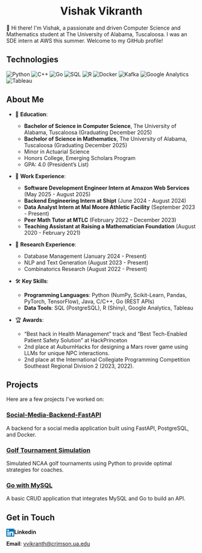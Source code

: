 <h1 align="center">Vishak Vikranth</h1>

👋 Hi there! I'm Vishak, a passionate and driven Computer Science and Mathematics student at The University of Alabama, Tuscaloosa. I was an SDE intern at AWS this summer. Welcome to my GitHub profile!

## Technologies

![Python](https://img.shields.io/badge/Python-3776AB?style=for-the-badge&logo=python&logoColor=white)
![C++](https://img.shields.io/badge/C++-00599C?style=for-the-badge&logo=cplusplus&logoColor=white)
![Go](https://img.shields.io/badge/Go-00ADD8?style=for-the-badge&logo=go&logoColor=white)
![SQL](https://img.shields.io/badge/PostgreSQL-336791?style=for-the-badge&logo=postgresql&logoColor=white)
![R](https://img.shields.io/badge/R-276DC3?style=for-the-badge&logo=r&logoColor=white)
![Docker](https://img.shields.io/badge/Docker-2496ED?style=for-the-badge&logo=docker&logoColor=white)
![Kafka](https://img.shields.io/badge/Apache%20Kafka-231F20?style=for-the-badge&logo=apache%20kafka&logoColor=white)
![Google Analytics](https://img.shields.io/badge/Google%20Analytics-E37400?style=for-the-badge&logo=google%20analytics&logoColor=white)
![Tableau](https://img.shields.io/badge/Tableau-E97627?style=for-the-badge&logo=tableau&logoColor=white)


## About Me

- 🌱 **Education**: 
  - **Bachelor of Science in Computer Science**, The University of Alabama, Tuscaloosa (Graduating December 2025)
  - **Bachelor of Science in Mathematics**, The University of Alabama, Tuscaloosa (Graduating December 2025)
  - Minor in Actuarial Science
  - Honors College, Emerging Scholars Program
  - GPA: 4.0 (President’s List)

- 💼 **Work Experience**:
  - **Software Development Engineer Intern at Amazon Web Services** (May 2025 - August 2025)
  - **Backend Engineering Intern at Shipt** (June 2024 - August 2024)
  - **Data Analyst Intern at Mal Moore Athletic Facility** (September 2023 - Present)
  - **Peer Math Tutor at MTLC** (February 2022 – December 2023)
  - **Teaching Assistant at Raising a Mathematician Foundation** (August 2020 - February 2021)

- 🔬 **Research Experience**:
  - Database Management (January 2024 - Present)
  - NLP and Text Generation (August 2023 - Present)
  - Combinatorics Research (August 2022 - Present)

- 🛠️ **Key Skills**:
  - **Programming Languages**: Python (NumPy, Scikit-Learn, Pandas, PyTorch, TensorFlow), Java, C/C++, Go (REST APIs)
  - **Data Tools**: SQL (PostgreSQL), R (Shiny), Google Analytics, Tableau

- 🏆 **Awards**:
  - “Best hack in Health Management” track and “Best Tech-Enabled Patient Safety Solution” at HackPrinceton
  - 2nd place at AuburnHacks for designing a Mars rover game using LLMs for unique NPC interactions.
  - 2nd place at the International Collegiate Programming Competition Southeast Regional Division 2 (2023, 2022).

## Projects

Here are a few projects I've worked on:

### [Social-Media-Backend-FastAPI](https://github.com/Vishak-V/Social-Media-Backend-FastAPI)
A backend for a social media application built using FastAPI, PostgreSQL, and Docker.

### [Golf Tournament Simulation](https://github.com/Vishak-V/Golf-Tournament-Simulator)
Simulated NCAA golf tournaments using Python to provide optimal strategies for coaches.

### [Go with MySQL](https://github.com/Vishak-V/Golang-with-MySQL)
A basic CRUD application that integrates MySQL and Go to build an API.


## Get in Touch

**Linkedin**
<a href="https://www.linkedin.com/in/vishak-vikranth/"><img align="left" src="https://raw.githubusercontent.com/Vishak-V/Vishak-V/main/images/linkedin.svg" alt="Vishak Vikranth | LinkedIn" width="21px"/></a>

**Email**: vvikranth@crimson.ua.edu

